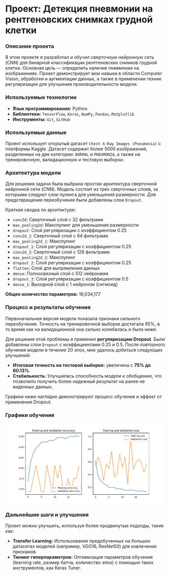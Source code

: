 # Проект: Детекция пневмонии на рентгеновских снимках грудной клетки

### Описание проекта
В этом проекте я разработал и обучил сверточную нейронную сеть (CNN) для бинарной классификации рентгеновских снимков грудной клетки. Основная цель — определить наличие пневмонии на изображениях. Проект демонстрирует мои навыки в области Computer Vision, обработки и аугментации данных, а также в применении техник регуляризации для улучшения производительности модели.

### Используемые технологии
* **Язык программирования:** Python
* **Библиотеки:** `TensorFlow`, `Keras`, `NumPy`, `Pandas`, `Matplotlib`
* **Инструменты:** `Git`, `GitHub`

### Используемые данные
Проект использует открытый датасет `Chest X-Ray Images (Pneumonia)` с платформы Kaggle. Датасет содержит более 5000 изображений, разделенных на две категории: `NORMAL` и `PNEUMONIA`, а также на тренировочную, валидационную и тестовую выборки.

### Архитектура модели
Для решения задачи была выбрана простая архитектура сверточной нейронной сети (CNN). Модель состоит из трех сверточных слоев, за которыми следуют слои пулинга для уменьшения размерности. Для предотвращения переобучения были добавлены слои `Dropout`.

Краткая сводка по архитектуре:
* `conv2d`: Сверточный слой с 32 фильтрами
* `max_pooling2d`: Макспулинг для уменьшения размерности
* `dropout`: Слой регуляризации с коэффициентом 0.25
* `conv2d_1`: Сверточный слой с 64 фильтрами
* `max_pooling2d_1`: Макспулинг
* `dropout_1`: Слой регуляризации с коэффициентом 0.25
* `conv2d_2`: Сверточный слой с 128 фильтрами
* `max_pooling2d_2`: Макспулинг
* `dropout_2`: Слой регуляризации с коэффициентом 0.25
* `flatten`: Слой для выпрямления данных
* `dense`: Полносвязный слой с 512 нейронами
* `dropout_3`: Слой регуляризации с коэффициентом 0.5
* `dense_1`: Выходной слой с 1 нейроном (сигмоид)

**Общее количество параметров:** 19,034,177

### Процесс и результаты обучения
Первоначальная версия модели показала признаки сильного переобучения. Точность на тренировочной выборке достигала 95%, в то время как на валидационной она сильно колебалась и была ниже.

Для решения этой проблемы я применил **регуляризацию Dropout**. Были добавлены слои `Dropout` с коэффициентами 0.25 и 0.5. После повторного обучения модели в течение 20 эпох, мне удалось добиться следующих улучшений:
* **Итоговая точность на тестовой выборке:** увеличена с **75% до 80.13%**.
* **Стабильность:** Улучшилась способность модели к обобщению, что позволило получить более надежный результат на ранее не виденных данных.

Графики ниже наглядно демонстрируют процесс обучения и эффект от применения Dropout.

### Графики обучения
![Training and Validation Accuracy](docs/Figure_1_v2.png)

### Дальнейшие шаги и улучшения
Проект можно улучшить, используя более продвинутые подходы, такие как:
* **Transfer Learning:** Использование предобученных на больших датасетах моделей (например, VGG16, ResNet50) для извлечения признаков.
* **Тюнинг гиперпараметров:** Оптимизация параметров обучения (learning rate, размер батча, количество эпох) с помощью таких инструментов, как Keras Tuner.